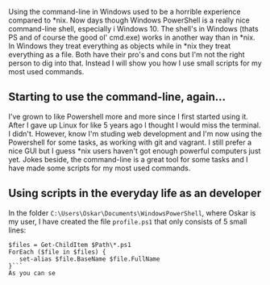 Using the command-line in Windows used to be a horrible experience compared to *nix. Now days though Windows PowerShell is a really nice command-line shell, especially i Windows 10. The shell's in Windows (thats PS and of course the good ol' cmd.exe) works in another way than in *nix. In Windows they treat everything as objects while in *nix they treat everything as a file. Both have their pro's and cons but I'm not the right person to dig into that. Instead I will show you how I use small scripts for my most used commands.
<!--break-->
 ## Starting to use the command-line, again...
I've grown to like Powershell more and more since I first started using it. After I gave up Linux for like 5 years ago I thought I would miss the terminal. I didn't. However, know I'm studing web development and I'm now using the Powershell for some tasks, as working with git and vagrant. I still prefer a nice GUI but I guess *nix users haven't got enough powerful computers just yet. Jokes beside, the command-line is a great tool for some tasks and I have made some scripts for my most used commands.
 ## Using scripts in the everyday life as an developer
 In the folder `C:\Users\Oskar\Documents\WindowsPowerShell`, where Oskar is my user, I have created the file `profile.ps1` that only consists of 5 small lines:
 ```$Path = "C:\Users\Oskar\Documents\WindowsPowerShell\myScripts"
$files = Get-ChildItem $Path\*.ps1
ForEach ($file in $files) { 
    set-alias $file.BaseName $file.FullName
}```
As you can se 
